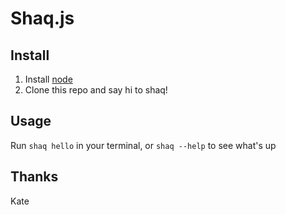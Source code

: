 # Shaq.js

## Install

1. Install [node](http://nodejs.org)
2. Clone this repo and say hi to shaq!

## Usage
Run `shaq hello` in your terminal, or `shaq --help` to see what's up

## Thanks
Kate